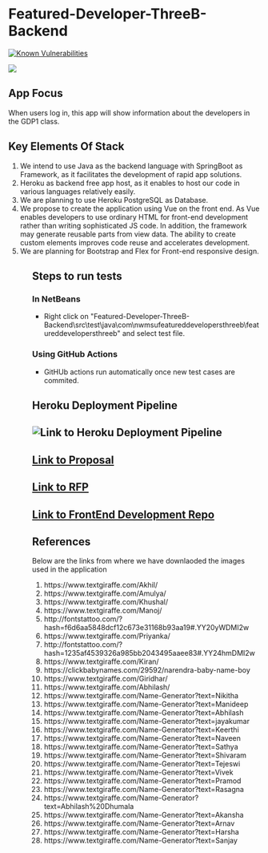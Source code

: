 # Featured-Developer-ThreeB-Backend

[![Known Vulnerabilities](https://snyk.io/test/github/KeerthiMuli/Featured-Developer-ThreeB-Backend/badge.svg)](https://snyk.io/test/github/KeerthiMuli/Featured-Developer-ThreeB-Backend)

![](https://github.com/kolorobot/spring-boot-junit5/workflows/tests/badge.svg)

## App Focus
When users log in, this app will show information about the developers in the GDP1 class.

## Key Elements Of Stack
<ol>
<li> We intend to use Java as the backend language with SpringBoot as Framework, as it facilitates the development of rapid app solutions.</li>
<li> Heroku as backend free app host, as it enables to host our code in various languages relatively easily.</li>
<li> We are planning to use Heroku PostgreSQL as Database. </li>
<li> We propose to create the application using Vue on the front end. As Vue enables developers to use ordinary HTML for front-end development rather than writing sophisticated JS code. In addition, the framework may generate reusable parts from view data. The ability to create custom elements improves code reuse and accelerates development.</li>
 <li> We are planning for Bootstrap and Flex for Front-end responsive design.</li>
<ol>
 
## Steps to run tests
 ### In NetBeans
- Right click on "Featured-Developer-ThreeB-Backend\src\test\java\com\nwmsufeatureddevelopersthreeb\featureddevelopersthreeb" and select test file.
 ### Using GitHub Actions
 - GitHUb actions run automatically once new test cases are commited.
## Heroku Deployment Pipeline
   ## ![Link to Heroku Deployment Pipeline](https://user-images.githubusercontent.com/77706824/155826326-0ee71867-9230-4f4d-a6bf-7b33a5b53f3a.png)

   ## [Link to Proposal ](https://github.com/KeerthiMuli/Featured-Developer-Proposal/blob/main/Proposal.md)
  
   ## [Link to RFP ](https://github.com/akhilmallepally/featured-developers/)
    
   ## [Link to FrontEnd Development Repo ](https://github.com/sagajayakumar/FeaturedDeveloperVue)
    
   ## References
 Below are the links from where we have downlaoded the images used in the application
  <ol>
    <li>  https://www.textgiraffe.com/Akhil/ </li>
   <li> https://www.textgiraffe.com/Amulya/</li>
   <li> https://www.textgiraffe.com/Khushal/</li>
   <li> https://www.textgiraffe.com/Manoj/ </li>
   <li> http://fontstattoo.com/?hash=f6d6aa5848dcf12c673e31168b93aa19#.YY20yWDMI2w</li>
   <li> https://www.textgiraffe.com/Priyanka/ </li>
   <li> http://fontstattoo.com/?hash=1235af4539326a985bb2043495aaee83#.YY24hmDMI2w</li>
   <li> https://www.textgiraffe.com/Kiran/ </li>
   <li>https://clickbabynames.com/29592/narendra-baby-name-boy</li>
   <li> https://www.textgiraffe.com/Giridhar/ </li>
   <li> https://www.textgiraffe.com/Abhilash/ </li>
   <li> https://www.textgiraffe.com/Name-Generator?text=Nikitha </li>
   <li> https://www.textgiraffe.com/Name-Generator?text=Manideep </li>
   <li> https://www.textgiraffe.com/Name-Generator?text=Abhilash </li>
   <li> https://www.textgiraffe.com/Name-Generator?text=jayakumar </li>
   <li> https://www.textgiraffe.com/Name-Generator?text=Keerthi </li>
   <li> https://www.textgiraffe.com/Name-Generator?text=Naveen </li>
   <li> https://www.textgiraffe.com/Name-Generator?text=Sathya </li>
   <li> https://www.textgiraffe.com/Name-Generator?text=Shivaram </li>
   <li> https://www.textgiraffe.com/Name-Generator?text=Tejeswi </li>
   <li> https://www.textgiraffe.com/Name-Generator?text=Vivek </li>
   <li> https://www.textgiraffe.com/Name-Generator?text=Pramod </li>
   <li> https://www.textgiraffe.com/Name-Generator?text=Rasagna </li>
   <li> https://www.textgiraffe.com/Name-Generator?text=Abhilash%20Dhumala </li>
   <li> https://www.textgiraffe.com/Name-Generator?text=Akansha </li>
   <li> https://www.textgiraffe.com/Name-Generator?text=Arnav </li>
   <li> https://www.textgiraffe.com/Name-Generator?text=Harsha </li>
   <li> https://www.textgiraffe.com/Name-Generator?text=Sanjay </li>
   
 </ol> 
       
    
   
